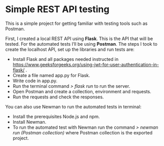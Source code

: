 # Simple REST API testing
This is a simple project for getting familiar with testing tools such as Postman.

First, I created a local REST API using __Flask__. This is the API that will be tested.  For the automated tests I’ll be using __Postman__. The steps I took to create the localhost API, set up the libraries and run tests are:

* Install Flask and all packages needed instructed in https://www.geeksforgeeks.org/using-jwt-for-user-authentication-in-flask/ .
* Create a file named app.py for Flask.
* Write code in app.py.
* Run the terminal command _> flask run_ to run the server.
* Open Postman and create a collection, environment and requests.
* Run the requests and check the responses.

You can also use Newman to run the automated tests in terminal:

* Install the prerequisites Node.js and npm.
* Install Newman.
* To run the automated test with Newman run the command _> newman run (Postman collection)_ where Postman collection is the exported project.
